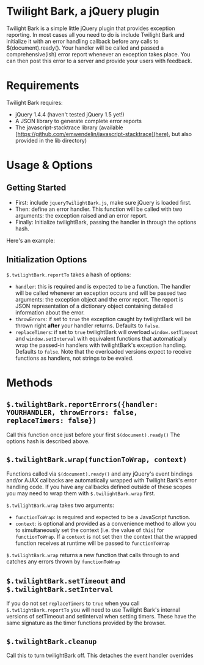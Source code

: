 # Twilight Bark, a jQuery plugin #

Twilight Bark is a simple little jQuery plugin that provides exception reporting.  In most cases all you need to do is include Twilight Bark and initialize it with an error handling callback before any calls to $(document).ready().  Your handler will be called and passed a comprehensive(ish) error report whenever an exception takes place.  You can then post this error to a server and provide your users with feedback.

# Requirements #
Twilight Bark requires:
- jQuery 1.4.4 (haven't tested jQuery 1.5 yet!)
- A JSON library to generate complete error reports
- The javascript-stacktrace library (available [https://github.com/emwendelin/javascript-stacktrace](here), but also provided in the lib directory)

# Usage & Options #

## Getting Started ##

- First: include `jqueryTwilightBark.js`, make sure jQuery is loaded first.
- Then: define an error handler.  This function will be called with two arguments: the exception raised and an error report.
- Finally: Initialize twilightBark, passing the handler in through the options hash.

Here's an example:

<script type="text/javascript">
    var handler = function(e, report) {
        $.post("http://my.server.com/handleJSError", {report: report});
        alert('An error occurred! Whoops!');
    }
    $.twilightBark.reportTo({handler: handler});
    $(document).ready(
        //Your code here
    );
</script>


## Initialization Options ##

`$.twilightBark.reportTo` takes a hash of options:

- `handler`: this is required and is expected to be a function.  The handler will be called whenever an exception occurs and will be passed two arguments: the exception object and the error report.  The report is JSON representation of a dictionary object containing detailed information about the error.
- `throwErrors`: if set to `true` the exception caught by twilightBark will be thrown right **after** your handler returns.  Defaults to `false`.
- `replaceTimers`: if set to `true` twilightBark will overload `window.setTimeout` and `window.setInterval` with equivalent functions that automatically wrap the passed-in handlers with twilightBark's exception handling.  Defaults to `false`.  Note that the overloaded versions expect to receive functions as handlers, not strings to be evaled.

# Methods #

## `$.twilightBark.reportErrors({handler: YOURHANDLER, throwErrors: false, replaceTimers: false})` ##

Call this function once just before your first `$(document).ready()` The options hash is described above.

## `$.twilightBark.wrap(functionToWrap, context)` ##

Functions called via `$(document).ready()` and any jQuery's event bindings and/or AJAX callbacks are automatically wrapped with Twilight Bark's error handling code.  If you have any callbacks defined outside of these scopes you may need to wrap them with `$.twilightBark.wrap` first.

`$.twilightBark.wrap` takes two arguments:
- `functionToWrap`: is required and expected to be a JavaScript function.
- `context`: is optional and provided as a convenience method to allow you to simultaneously set the context (i.e. the value of `this`) for `functionToWrap`.  If a `context` is not set then the context that the wrapped function receives at runtime will be passed to `functionToWrap`

`$.twilightBark.wrap` returns a new function that calls through to and catches any errors thrown by `functionToWrap`

## `$.twilightBark.setTimeout` and `$.twilightBark.setInterval` ##

If you do not set `replaceTimers` to `true` when you call `$.twilightBark.reportTo` you will need to use Twilight Bark's internal versions of setTimeout and setInterval when setting timers.  These have the same signature as the timer functions provided by the browser.

## `$.twilightBark.cleanup` ##

Call this to turn twilightBark off.  This detaches the event handler overrides